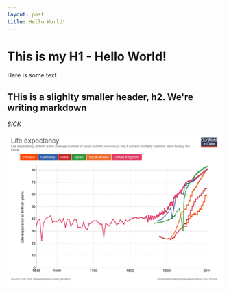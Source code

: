 ```yaml
---
layout: post
title: Hello World!
---
```


# This is my H1 - Hello World!

Here is some text

## THis is a slighlty smaller header, h2. We're writing markdown

*SICK*

![Do you really want to live forever?](/images/life-expectancy.png)
